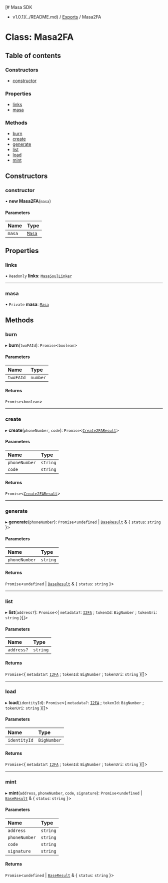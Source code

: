 [# Masa SDK
 - v1.0.1](../README.md) / [Exports](../modules.md) / Masa2FA

# Class: Masa2FA

## Table of contents

### Constructors

- [constructor](Masa2FA.md#constructor)

### Properties

- [links](Masa2FA.md#links)
- [masa](Masa2FA.md#masa)

### Methods

- [burn](Masa2FA.md#burn)
- [create](Masa2FA.md#create)
- [generate](Masa2FA.md#generate)
- [list](Masa2FA.md#list)
- [load](Masa2FA.md#load)
- [mint](Masa2FA.md#mint)

## Constructors

### constructor

• **new Masa2FA**(`masa`)

#### Parameters

| Name | Type |
| :------ | :------ |
| `masa` | [`Masa`](Masa.md) |

## Properties

### links

• `Readonly` **links**: [`MasaSoulLinker`](MasaSoulLinker.md)

___

### masa

• `Private` **masa**: [`Masa`](Masa.md)

## Methods

### burn

▸ **burn**(`twoFAId`): `Promise`<`boolean`\>

#### Parameters

| Name | Type |
| :------ | :------ |
| `twoFAId` | `number` |

#### Returns

`Promise`<`boolean`\>

___

### create

▸ **create**(`phoneNumber`, `code`): `Promise`<[`Create2FAResult`](../interfaces/Create2FAResult.md)\>

#### Parameters

| Name | Type |
| :------ | :------ |
| `phoneNumber` | `string` |
| `code` | `string` |

#### Returns

`Promise`<[`Create2FAResult`](../interfaces/Create2FAResult.md)\>

___

### generate

▸ **generate**(`phoneNumber`): `Promise`<`undefined` \| [`BaseResult`](../interfaces/BaseResult.md) & { `status`: `string`  }\>

#### Parameters

| Name | Type |
| :------ | :------ |
| `phoneNumber` | `string` |

#### Returns

`Promise`<`undefined` \| [`BaseResult`](../interfaces/BaseResult.md) & { `status`: `string`  }\>

___

### list

▸ **list**(`address?`): `Promise`<{ `metadata?`: [`I2FA`](../interfaces/I2FA.md) ; `tokenId`: `BigNumber` ; `tokenUri`: `string`  }[]\>

#### Parameters

| Name | Type |
| :------ | :------ |
| `address?` | `string` |

#### Returns

`Promise`<{ `metadata?`: [`I2FA`](../interfaces/I2FA.md) ; `tokenId`: `BigNumber` ; `tokenUri`: `string`  }[]\>

___

### load

▸ **load**(`identityId`): `Promise`<{ `metadata?`: [`I2FA`](../interfaces/I2FA.md) ; `tokenId`: `BigNumber` ; `tokenUri`: `string`  }[]\>

#### Parameters

| Name | Type |
| :------ | :------ |
| `identityId` | `BigNumber` |

#### Returns

`Promise`<{ `metadata?`: [`I2FA`](../interfaces/I2FA.md) ; `tokenId`: `BigNumber` ; `tokenUri`: `string`  }[]\>

___

### mint

▸ **mint**(`address`, `phoneNumber`, `code`, `signature`): `Promise`<`undefined` \| [`BaseResult`](../interfaces/BaseResult.md) & { `status`: `string`  }\>

#### Parameters

| Name | Type |
| :------ | :------ |
| `address` | `string` |
| `phoneNumber` | `string` |
| `code` | `string` |
| `signature` | `string` |

#### Returns

`Promise`<`undefined` \| [`BaseResult`](../interfaces/BaseResult.md) & { `status`: `string`  }\>
